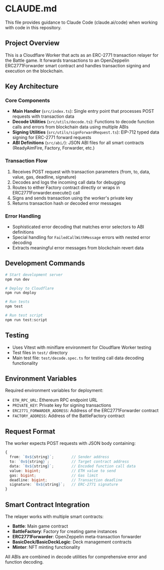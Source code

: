 # CLAUDE.md

This file provides guidance to Claude Code (claude.ai/code) when working with code in this repository.

## Project Overview

This is a Cloudflare Worker that acts as an ERC-2771 transaction relayer for the Battle game. It forwards transactions to an OpenZeppelin ERC2771Forwarder smart contract and handles transaction signing and execution on the blockchain.

## Key Architecture

### Core Components
- **Main Handler** (`src/index.ts`): Single entry point that processes POST requests with transaction data
- **Decode Utilities** (`src/utils/decode.ts`): Functions to decode function calls and errors from blockchain data using multiple ABIs
- **Signing Utilities** (`src/utils/signForwardRequest.ts`): EIP-712 typed data signing for ERC-2771 forward requests
- **ABI Definitions** (`src/abi/`): JSON ABI files for all smart contracts (ReadyAimFire, Factory, Forwarder, etc.)

### Transaction Flow
1. Receives POST request with transaction parameters (from, to, data, value, gas, deadline, signature)
2. Decodes and logs the incoming call data for debugging
3. Routes to either Factory contract directly or wraps in ERC2771Forwarder.execute() call
4. Signs and sends transaction using the worker's private key
5. Returns transaction hash or decoded error messages

### Error Handling
- Sophisticated error decoding that matches error selectors to ABI definitions
- Special handling for `FailedCallWithMessage` errors with nested error decoding
- Extracts meaningful error messages from blockchain revert data

## Development Commands

```bash
# Start development server
npm run dev

# Deploy to Cloudflare
npm run deploy

# Run tests
npm test

# Run test script
npm run test:script
```

## Testing

- Uses Vitest with miniflare environment for Cloudflare Worker testing
- Test files in `test/` directory
- Main test file: `test/decode.spec.ts` for testing call data decoding functionality

## Environment Variables

Required environment variables for deployment:
- `ETH_RPC_URL`: Ethereum RPC endpoint URL
- `PRIVATE_KEY`: Private key for signing transactions
- `ERC2771_FORWARDER_ADDRESS`: Address of the ERC2771Forwarder contract
- `FACTORY_ADDRESS`: Address of the BattleFactory contract

## Request Format

The worker expects POST requests with JSON body containing:
```typescript
{
  from: `0x${string}`;        // Sender address
  to: `0x${string}`;          // Target contract address
  data: `0x${string}`;        // Encoded function call data
  value: bigint;              // ETH value to send
  gas: bigint;                // Gas limit
  deadline: bigint;           // Transaction deadline
  signature: `0x${string}`;   // ERC-2771 signature
}
```

## Smart Contract Integration

The relayer works with multiple smart contracts:
- **Battle**: Main game contract
- **BattleFactory**: Factory for creating game instances  
- **ERC2771Forwarder**: OpenZeppelin meta-transaction forwarder
- **BasicDeck/BasicDeckLogic**: Deck management contracts
- **Minter**: NFT minting functionality

All ABIs are combined in decode utilities for comprehensive error and function decoding.